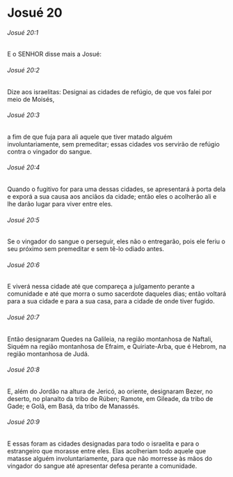 # Josué 20

###### Josué 20:1

E o SENHOR disse mais a Josué:

###### Josué 20:2

Dize aos israelitas: Designai as cidades de refúgio, de que vos falei por meio de Moisés,

###### Josué 20:3

a fim de que fuja para ali aquele que tiver matado alguém involuntariamente, sem premeditar; essas cidades vos servirão de refúgio contra o vingador do sangue.

###### Josué 20:4

Quando o fugitivo for para uma dessas cidades, se apresentará à porta dela e exporá a sua causa aos anciãos da cidade; então eles o acolherão ali e lhe darão lugar para viver entre eles.

###### Josué 20:5

Se o vingador do sangue o perseguir, eles não o entregarão, pois ele feriu o seu próximo sem premeditar e sem tê-lo odiado antes.

###### Josué 20:6

E viverá nessa cidade até que compareça a julgamento perante a comunidade e até que morra o sumo sacerdote daqueles dias; então voltará para a sua cidade e para a sua casa, para a cidade de onde tiver fugido.

###### Josué 20:7

Então designaram Quedes na Galileia, na região montanhosa de Naftali, Siquém na região montanhosa de Efraim, e Quiriate-Arba, que é Hebrom, na região montanhosa de Judá.

###### Josué 20:8

E, além do Jordão na altura de Jericó, ao oriente, designaram Bezer, no deserto, no planalto da tribo de Rúben; Ramote, em Gileade, da tribo de Gade; e Golã, em Basã, da tribo de Manassés.

###### Josué 20:9

E essas foram as cidades designadas para todo o israelita e para o estrangeiro que morasse entre eles. Elas acolheriam todo aquele que matasse alguém involuntariamente, para que não morresse às mãos do vingador do sangue até apresentar defesa perante a comunidade.

